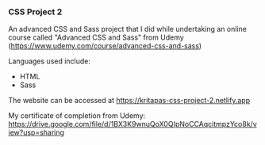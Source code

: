 ### CSS Project 2

An advanced CSS and Sass project that I did while undertaking an online course called "Advanced CSS and Sass" from Udemy (https://www.udemy.com/course/advanced-css-and-sass)

Languages used include:

- HTML
- Sass

The website can be accessed at https://kritapas-css-project-2.netlify.app

My certificate of completion from Udemy: https://drive.google.com/file/d/1BX3K9wnuQoX0QIpNoCCAqcitmpzYco8k/view?usp=sharing
